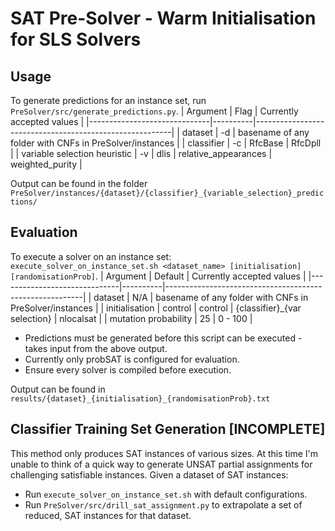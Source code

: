 # SAT Pre-Solver - Warm Initialisation for SLS Solvers

## Usage
To generate predictions for an instance set, run `PreSolver/src/generate_predictions.py`.
| Argument                     | Flag     | Currently accepted values                               |
|------------------------------|----------|---------------------------------------------------------|
| dataset                      | -d       | basename of any folder with CNFs in PreSolver/instances |
| classifier                   | -c       | RfcBase \| RfcDpll                                      |
| variable selection heuristic | -v       | dlis \| relative_appearances \| weighted_purity         |

Output can be found in the folder `PreSolver/instances/{dataset}/{classifier}_{variable_selection}_predictions/`

## Evaluation
To execute a solver on an instance set:  
`execute_solver_on_instance_set.sh <dataset_name> [initialisation] [randomisationProb]`.
| Argument                     | Default  | Currently accepted values                               |
|------------------------------|----------|---------------------------------------------------------|
| dataset                      | N/A      | basename of any folder with CNFs in PreSolver/instances |
| initialisation               | control  | control \| {classifier}_{var selection} \| nlocalsat    |
| mutation probability         | 25       | 0 - 100                                                 |

* Predictions must be generated before this script can be executed - takes input from the above output.  
* Currently only probSAT is configured for evaluation.  
* Ensure every solver is compiled before execution.

Output can be found in `results/{dataset}_{initialisation}_{randomisationProb}.txt`

## Classifier Training Set Generation [INCOMPLETE]
This method only produces SAT instances of various sizes. At this time I'm unable to think of a quick way to generate UNSAT partial assignments for challenging satisfiable instances.
Given a dataset of SAT instances:
- Run `execute_solver_on_instance_set.sh` with default configurations.
- Run `PreSolver/src/drill_sat_assignment.py` to extrapolate a set of reduced, SAT instances for that dataset.
